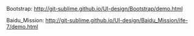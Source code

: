 
Bootstrap: http://git-sublime.github.io/UI-design/Bootstrap/demo.html

Baidu_Mission: http://git-sublime.github.io/UI-design/Baidu_Mission/ife-7/demo.html
